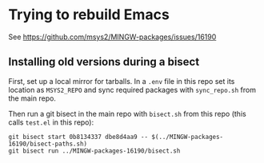 # Trying to rebuild Emacs

See https://github.com/msys2/MINGW-packages/issues/16190

## Installing old versions during a bisect

First, set up a local mirror for tarballs. In a `.env` file in this repo set its location as `MSYS2_REPO` and sync required packages with `sync_repo.sh` from the main repo.

Then run a git bisect in the main repo with `bisect.sh` from this repo (this calls `test.el` in this repo):

``` shell
git bisect start 0b8134337 dbe8d4aa9 -- $(../MINGW-packages-16190/bisect-paths.sh)
git bisect run ../MINGW-packages-16190/bisect.sh
```
